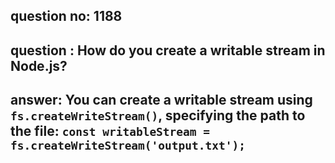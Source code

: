 
      
## question no: 1188

## question : How do you create a writable stream in Node.js?

## answer: You can create a writable stream using `fs.createWriteStream()`, specifying the path to the file: `const writableStream = fs.createWriteStream('output.txt');`
      